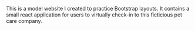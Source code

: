 This is a model website I created to practice Bootstrap layouts. It contains a small react application for users to virtually check-in to this ficticious pet care company. 
